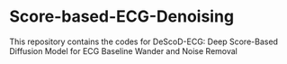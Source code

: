 # Score-based-ECG-Denoising
This repository contains the codes for DeScoD-ECG: Deep Score-Based Diffusion Model for ECG Baseline Wander and Noise Removal
